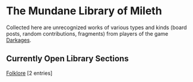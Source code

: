 # The Mundane Library of Mileth

Collected here are unrecognized works of various types and kinds (board posts,
random contributions, fragments) from players of the game
[Darkages](http://www.darkages.com).

## Currently Open Library Sections

[Folklore](Folklore) [2 entries]

